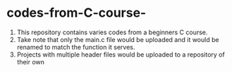 # codes-from-C-course-
1. This repository contains varies codes from a beginners C course.
2. Take note that only the main.c file would be uploaded and it would be renamed to match the function it serves.
3. Projects with multiple header files would be uploaded to a repository of their own
